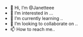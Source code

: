  - 👋 Hi, I’m @Janetteee
- 👀 I’m interested in ...
- 🌱 I’m currently learning ..
- 💞️ I’m looking to collaborate on .. 
- 📫 How to reach me..
 
 

